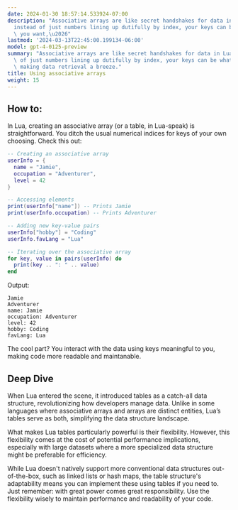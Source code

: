 ```yaml
---
date: 2024-01-30 18:57:14.533924-07:00
description: "Associative arrays are like secret handshakes for data in Lua\u2014\
  instead of just numbers lining up dutifully by index, your keys can be whatever\
  \ you want,\u2026"
lastmod: '2024-03-13T22:45:00.199134-06:00'
model: gpt-4-0125-preview
summary: "Associative arrays are like secret handshakes for data in Lua\u2014instead\
  \ of just numbers lining up dutifully by index, your keys can be whatever you want,\
  \ making data retrieval a breeze."
title: Using associative arrays
weight: 15
---
```


## How to:
In Lua, creating an associative array (or a table, in Lua-speak) is straightforward. You ditch the usual numerical indices for keys of your own choosing. Check this out:

```Lua
-- Creating an associative array
userInfo = {
  name = "Jamie",
  occupation = "Adventurer",
  level = 42
}

-- Accessing elements
print(userInfo["name"]) -- Prints Jamie
print(userInfo.occupation) -- Prints Adventurer

-- Adding new key-value pairs
userInfo["hobby"] = "Coding"
userInfo.favLang = "Lua"

-- Iterating over the associative array
for key, value in pairs(userInfo) do
  print(key .. ": " .. value)
end
```

Output:
```
Jamie
Adventurer
name: Jamie
occupation: Adventurer
level: 42
hobby: Coding
favLang: Lua
```

The cool part? You interact with the data using keys meaningful to you, making code more readable and maintanable.

## Deep Dive
When Lua entered the scene, it introduced tables as a catch-all data structure, revolutionizing how developers manage data. Unlike in some languages where associative arrays and arrays are distinct entities, Lua’s tables serve as both, simplifying the data structure landscape.

What makes Lua tables particularly powerful is their flexibility. However, this flexibility comes at the cost of potential performance implications, especially with large datasets where a more specialized data structure might be preferable for efficiency.

While Lua doesn't natively support more conventional data structures out-of-the-box, such as linked lists or hash maps, the table structure's adaptability means you can implement these using tables if you need to. Just remember: with great power comes great responsibility. Use the flexibility wisely to maintain performance and readability of your code.
